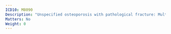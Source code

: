 ```yaml
---
ICD10: M8090
Description: "Unspecified osteoporosis with pathological fracture: Multiple sites"
Matters: No
Weight: 0
---
```


